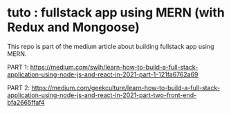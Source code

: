 # tuto : fullstack app using MERN (with Redux and Mongoose)

This repo is part of the medium article about building fullstack app using MERN.

PART 1: <https://medium.com/swlh/learn-how-to-build-a-full-stack-application-using-node-js-and-react-in-2021-part-1-121fa6762a69>

PART 2: <https://medium.com/geekculture/learn-how-to-build-a-full-stack-application-using-node-js-and-react-in-2021-part-two-front-end-bfa2665ffaf4>
